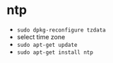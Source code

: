# ntp

* `sudo dpkg-reconfigure tzdata`
*  select time zone
* `sudo apt-get update`
* `sudo apt-get install ntp`
